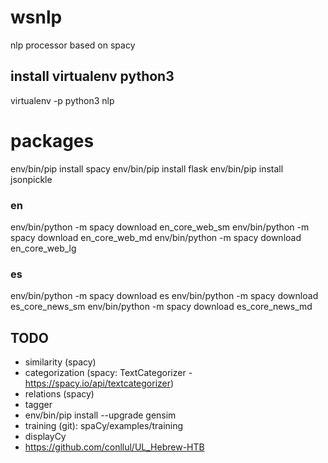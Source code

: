 # wsnlp
nlp processor based on spacy

## install virtualenv python3
virtualenv -p python3 nlp

# packages
env/bin/pip install spacy
env/bin/pip install flask
env/bin/pip install jsonpickle

### en
env/bin/python -m spacy download en_core_web_sm
env/bin/python -m spacy download en_core_web_md
env/bin/python -m spacy download en_core_web_lg

### es
env/bin/python -m spacy download es
env/bin/python -m spacy download es_core_news_sm
env/bin/python -m spacy download es_core_news_md

## TODO
- similarity (spacy)
- categorization (spacy: TextCategorizer - https://spacy.io/api/textcategorizer)
- relations (spacy)
- tagger
- env/bin/pip install --upgrade gensim
- training (git): spaCy/examples/training
- displayCy
- https://github.com/conllul/UL_Hebrew-HTB

